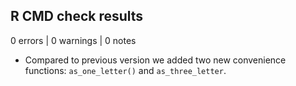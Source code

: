 ## R CMD check results

0 errors | 0 warnings | 0 notes

* Compared to previous version we added two new convenience functions:
`as_one_letter()` and `as_three_letter`.
